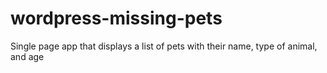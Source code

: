 # wordpress-missing-pets
Single page app that displays a list of pets with their name, type of animal, and age
